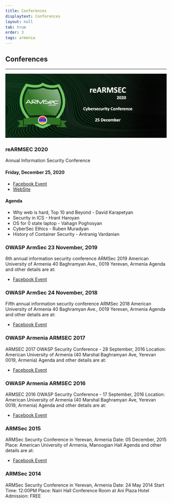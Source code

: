 ```yaml
---
title: Conferences
displaytext: Conferences
layout: null
tab: true
order: 3
tags: armenia
---
```


## Conferences

<hr>
<img src="assets/images/armseclogo.png" alt="reARMSEC2020"/>

### reARMSEC 2020 
Annual Information Security Conference

#### Friday, December 25, 2020

- [Facebook Event](https://www.facebook.com/events/3612982845485388/)
- [WebSite](https://armsec.org/)

#### Agenda

- Why web is hard, Top 10 and Beyond - David Karapetyan
- Security in ICS - Hrant Haroyan
- OS for 0 state laptop - Vahagn Poghosyan
- CyberSec Ethics - Ruben Muradyan
- History of Container Security - Antranig Vardanian

### OWASP ArmSec 23 November, 2019

6th annual information security conference ARMSec 2019
American University of Armenia
40 Baghramyan Ave., 0019 Yerevan, Armenia
Agenda and other details are at:
- [Facebook Event](https://www.facebook.com/events/3215721175119433/)


### OWASP ArmSec 24 November, 2018

Fifth annual information security conference ARMSec 2018
American University of Armenia
40 Baghramyan Ave., 0019 Yerevan, Armenia
Agenda and other details are at:
- [Facebook Event](https://www.facebook.com/events/1139665189534357/)


### OWASP Armenia ARMSEC 2017

ARMSEC 2017 OWASP Security Conference - 28 September, 2016
Location: American University of Armenia (40 Marshal Baghramyan Ave,
Yerevan 0019, Armenia)
Agenda and other details are at:
- [Facebook Event](https://www.facebook.com/events/2067426276868171/)

### OWASP Armenia ARMSEC 2016

ARMSEC 2016 OWASP Security Conference - 17 September, 2016
Location: American University of Armenia (40 Marshal Baghramyan Ave,
Yerevan 0019, Armenia)
Agenda and other details are at:
- [Facebook Event](https://www.facebook.com/events/1069782089774155/)


### ARMSec 2015

ARMSec Security Conference in Yerevan, Armenia
Date: 05 December, 2015
Place: American University of Armenia, Manoogian Hall
Agenda and other details are at:
- [Facebook Event](https://www.facebook.com/events/1130737786951445/)

### ARMSec 2014

ARMSec Security Conference in Yerevan, Armenia
Date: 24 May 2014
Start Time: 12:00PM
Place: Nairi Hall Conference Room at Ani Plaza Hotel
Admission: FREE


